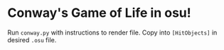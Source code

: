 # Conway's Game of Life in osu!
Run `conway.py` with instructions to render file. Copy into `[HitObjects]` in desired `.osu` file.